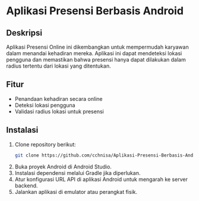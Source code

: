 # Aplikasi Presensi Berbasis Android

## Deskripsi
Aplikasi Presensi Online ini dikembangkan untuk mempermudah karyawan dalam menandai kehadiran mereka. Aplikasi ini dapat mendeteksi lokasi pengguna dan memastikan bahwa presensi hanya dapat dilakukan dalam radius tertentu dari lokasi yang ditentukan.

## Fitur
- Penandaan kehadiran secara online
- Deteksi lokasi pengguna
- Validasi radius lokasi untuk presensi

## Instalasi
1. Clone repository berikut:
   ```bash
   git clone https://github.com/cchnisa/Aplikasi-Presensi-Berbasis-Android.git
2. Buka proyek Android di Android Studio.
3. Instalasi dependensi melalui Gradle jika diperlukan.
4. Atur konfigurasi URL API di aplikasi Android untuk mengarah ke server backend.
5. Jalankan aplikasi di emulator atau perangkat fisik.
